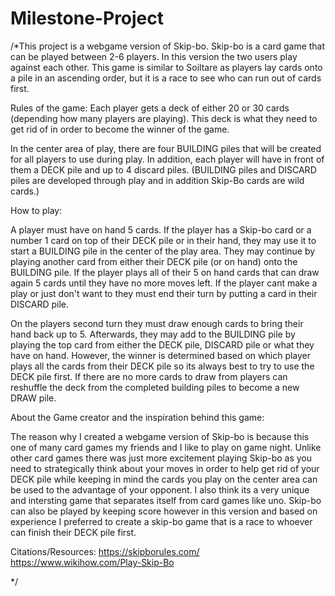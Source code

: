 # Milestone-Project
/*This project is a webgame version of Skip-bo. Skip-bo is a card game that can be played between 2-6 players. 
In this version the two users play against each other. 
This game is similar to Soiltare as players lay cards onto a pile in an ascending order, but it is a race to see who can run out of cards first.

Rules of the game: 
Each player gets a deck of either 20 or 30 cards (depending how many players are playing). This deck is what they need to get rid of in order to become the winner of the game. 

In the center area of play, there are four BUILDING piles that will be created for all players to use during play. In addition, each player will have in front of them a DECK pile and up to 4 discard piles. (BUILDING piles and DISCARD piles are developed through play and in addition Skip-Bo cards are wild cards.)

How to play:

A player must have on hand 5 cards. If the player has a Skip-bo card or a number 1 card on top of their DECK pile or in their hand, they may use it to start a BUILDING pile in the center of the play area. They may continue by playing another card from either their DECK pile (or on hand) onto the BUILDING pile. If the player plays all of their 5 on hand cards that can draw again 5 cards until they have no more moves left. If the player cant make a play or just don't want to they must end their turn by putting a card in their DISCARD pile. 

On the players second turn they must draw enough cards to bring their hand back up to 5. Afterwards, they may add to the BUILDING pile by playing the top card from either the DECK pile, DISCARD pile or what they have on hand. However, the winner is determined based on which player plays all the cards from their DECK pile so its always best to try to use the DECK pile first. If there are no more cards to draw from players can reshuffle the deck from the completed building piles to become a new DRAW pile. 

About the Game creator and the inspiration behind this game:

The reason why I created a webgame version of Skip-bo is because this one of many card games my friends and I like to play on game night. Unlike other card games there was just more excitement playing Skip-bo as you need to strategically think about your moves in order to help get rid of your DECK pile while keeping in mind the cards you play on the center area can be used to the advantage of your opponent. I also think its a very unique and intersting game that separates itself from card games like uno. Skip-bo can also be played by keeping score however in this version and based on experience I preferred to create a skip-bo game that is a race to whoever can finish their DECK pile first. 

Citations/Resources:
https://skipborules.com/
https://www.wikihow.com/Play-Skip-Bo

*/
